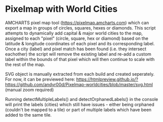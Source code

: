 # Pixelmap with World Cities

AMCHARTS pixel map tool (https://pixelmap.amcharts.com) which can export a map in groups of circles, squares, hexes or diamonds. This script attempts to dynamically add capital
& major world cities to the map, assigned to each "pixel" (circle, square, hex or diamond) based on the latitude & longitude coordinates of each pixel and its corresponding label. Once a city (label) and pixel match has been found (i.e. they intersect eachother) the script will remove the existing label and re-add a custom label within the bounds of that pixel which will then continue to scale with the rest of the map.

SVG object is manually extracted from each build and created seperately. For now, it can be previewed here: https://htmlpreview.github.io/?https://github.com/andyr00d/Pixelmap-worldcities/blob/master/svg.html (manual zoom required)

Running detectMultipleLabels() and detectOrphanedLabels() in the console will print the labels (cities) which still have issues - either being orphaned (couldn't be mapped to a tile) or part of multiple labels which have been added to the same tile.
